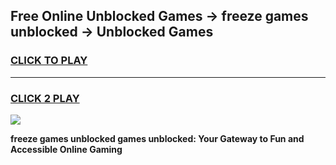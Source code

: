 
## Free Online Unblocked Games → freeze games unblocked → Unblocked Games
<h3>
<a href="https://premium.freeplayer.one?title=freeze_games_unblocked&ref=21F">CLICK TO PLAY</a></h3>
<hr>

<h3>
<a href="https://premium.freeplayer.one?title=freeze_games_unblocked&ref=21F">CLICK 2 PLAY</a>
  
</h3>

<a href="https://premium.freeplayer.one?title=freeze_games_unblocked&ref=21F/"><img src="https://clearcache.store/games.png"></a>


**freeze games unblocked games unblocked: Your Gateway to Fun and Accessible Online Gaming**
